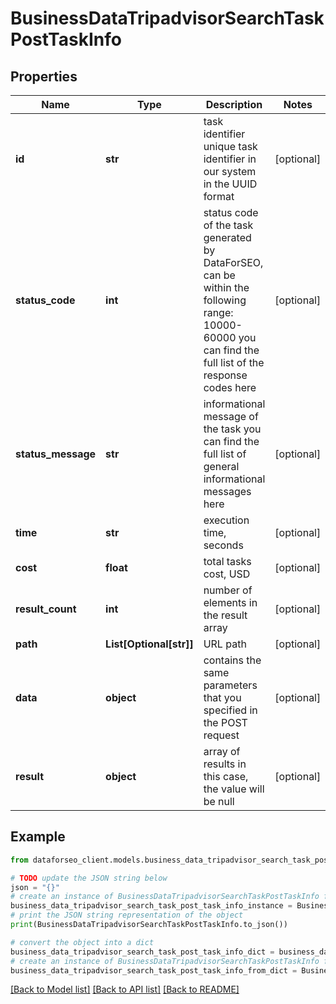 # BusinessDataTripadvisorSearchTaskPostTaskInfo


## Properties

Name | Type | Description | Notes
------------ | ------------- | ------------- | -------------
**id** | **str** | task identifier unique task identifier in our system in the UUID format | [optional] 
**status_code** | **int** | status code of the task generated by DataForSEO, can be within the following range: 10000-60000 you can find the full list of the response codes here | [optional] 
**status_message** | **str** | informational message of the task you can find the full list of general informational messages here | [optional] 
**time** | **str** | execution time, seconds | [optional] 
**cost** | **float** | total tasks cost, USD | [optional] 
**result_count** | **int** | number of elements in the result array | [optional] 
**path** | **List[Optional[str]]** | URL path | [optional] 
**data** | **object** | contains the same parameters that you specified in the POST request | [optional] 
**result** | **object** | array of results in this case, the value will be null | [optional] 

## Example

```python
from dataforseo_client.models.business_data_tripadvisor_search_task_post_task_info import BusinessDataTripadvisorSearchTaskPostTaskInfo

# TODO update the JSON string below
json = "{}"
# create an instance of BusinessDataTripadvisorSearchTaskPostTaskInfo from a JSON string
business_data_tripadvisor_search_task_post_task_info_instance = BusinessDataTripadvisorSearchTaskPostTaskInfo.from_json(json)
# print the JSON string representation of the object
print(BusinessDataTripadvisorSearchTaskPostTaskInfo.to_json())

# convert the object into a dict
business_data_tripadvisor_search_task_post_task_info_dict = business_data_tripadvisor_search_task_post_task_info_instance.to_dict()
# create an instance of BusinessDataTripadvisorSearchTaskPostTaskInfo from a dict
business_data_tripadvisor_search_task_post_task_info_from_dict = BusinessDataTripadvisorSearchTaskPostTaskInfo.from_dict(business_data_tripadvisor_search_task_post_task_info_dict)
```
[[Back to Model list]](../README.md#documentation-for-models) [[Back to API list]](../README.md#documentation-for-api-endpoints) [[Back to README]](../README.md)


